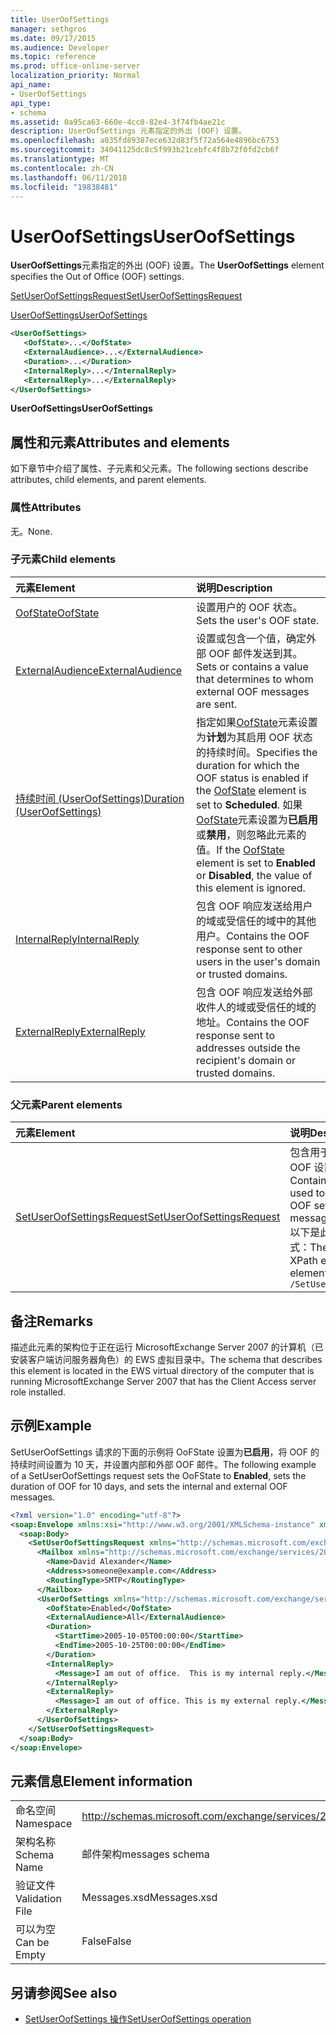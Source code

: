```yaml
---
title: UserOofSettings
manager: sethgros
ms.date: 09/17/2015
ms.audience: Developer
ms.topic: reference
ms.prod: office-online-server
localization_priority: Normal
api_name:
- UserOofSettings
api_type:
- schema
ms.assetid: 0a95ca63-660e-4cc0-82e4-3f74fb4ae21c
description: UserOofSettings 元素指定的外出 (OOF) 设置。
ms.openlocfilehash: a035fd89387ece632d83f5f72a564e4896bc6753
ms.sourcegitcommit: 34041125dc8c5f993b21cebfc4f8b72f0fd2cb6f
ms.translationtype: MT
ms.contentlocale: zh-CN
ms.lasthandoff: 06/11/2018
ms.locfileid: "19838481"
---
```

# <a name="useroofsettings"></a><span data-ttu-id="fa99c-103">UserOofSettings</span><span class="sxs-lookup"><span data-stu-id="fa99c-103">UserOofSettings</span></span>

<span data-ttu-id="fa99c-104">**UserOofSettings**元素指定的外出 (OOF) 设置。</span><span class="sxs-lookup"><span data-stu-id="fa99c-104">The **UserOofSettings** element specifies the Out of Office (OOF) settings.</span></span> 
  
[<span data-ttu-id="fa99c-105">SetUserOofSettingsRequest</span><span class="sxs-lookup"><span data-stu-id="fa99c-105">SetUserOofSettingsRequest</span></span>](setuseroofsettingsrequest.md)
  
[<span data-ttu-id="fa99c-106">UserOofSettings</span><span class="sxs-lookup"><span data-stu-id="fa99c-106">UserOofSettings</span></span>](useroofsettings.md)
  
```xml
<UserOofSettings>
   <OofState>...</OofState>
   <ExternalAudience>...</ExternalAudience>
   <Duration>...</Duration>
   <InternalReply>...</InternalReply>
   <ExternalReply>...</ExternalReply>
</UserOofSettings>
```

 <span data-ttu-id="fa99c-107">**UserOofSettings**</span><span class="sxs-lookup"><span data-stu-id="fa99c-107">**UserOofSettings**</span></span>
## <a name="attributes-and-elements"></a><span data-ttu-id="fa99c-108">属性和元素</span><span class="sxs-lookup"><span data-stu-id="fa99c-108">Attributes and elements</span></span>

<span data-ttu-id="fa99c-109">如下章节中介绍了属性、子元素和父元素。</span><span class="sxs-lookup"><span data-stu-id="fa99c-109">The following sections describe attributes, child elements, and parent elements.</span></span>
  
### <a name="attributes"></a><span data-ttu-id="fa99c-110">属性</span><span class="sxs-lookup"><span data-stu-id="fa99c-110">Attributes</span></span>

<span data-ttu-id="fa99c-111">无。</span><span class="sxs-lookup"><span data-stu-id="fa99c-111">None.</span></span>
  
### <a name="child-elements"></a><span data-ttu-id="fa99c-112">子元素</span><span class="sxs-lookup"><span data-stu-id="fa99c-112">Child elements</span></span>

|<span data-ttu-id="fa99c-113">**元素**</span><span class="sxs-lookup"><span data-stu-id="fa99c-113">**Element**</span></span>|<span data-ttu-id="fa99c-114">**说明**</span><span class="sxs-lookup"><span data-stu-id="fa99c-114">**Description**</span></span>|
|:-----|:-----|
|[<span data-ttu-id="fa99c-115">OofState</span><span class="sxs-lookup"><span data-stu-id="fa99c-115">OofState</span></span>](oofstate.md) <br/> |<span data-ttu-id="fa99c-116">设置用户的 OOF 状态。</span><span class="sxs-lookup"><span data-stu-id="fa99c-116">Sets the user's OOF state.</span></span>  <br/> |
|[<span data-ttu-id="fa99c-117">ExternalAudience</span><span class="sxs-lookup"><span data-stu-id="fa99c-117">ExternalAudience</span></span>](externalaudience.md) <br/> |<span data-ttu-id="fa99c-118">设置或包含一个值，确定外部 OOF 邮件发送到其。</span><span class="sxs-lookup"><span data-stu-id="fa99c-118">Sets or contains a value that determines to whom external OOF messages are sent.</span></span>  <br/> |
|[<span data-ttu-id="fa99c-119">持续时间 (UserOofSettings)</span><span class="sxs-lookup"><span data-stu-id="fa99c-119">Duration (UserOofSettings)</span></span>](duration-useroofsettings.md) <br/> |<span data-ttu-id="fa99c-120">指定如果[OofState](oofstate.md)元素设置为**计划**为其启用 OOF 状态的持续时间。</span><span class="sxs-lookup"><span data-stu-id="fa99c-120">Specifies the duration for which the OOF status is enabled if the [OofState](oofstate.md) element is set to **Scheduled**.</span></span> <span data-ttu-id="fa99c-121">如果[OofState](oofstate.md)元素设置为**已启用**或**禁用**，则忽略此元素的值。</span><span class="sxs-lookup"><span data-stu-id="fa99c-121">If the [OofState](oofstate.md) element is set to **Enabled** or **Disabled**, the value of this element is ignored.</span></span>  <br/> |
|[<span data-ttu-id="fa99c-122">InternalReply</span><span class="sxs-lookup"><span data-stu-id="fa99c-122">InternalReply</span></span>](internalreply.md) <br/> |<span data-ttu-id="fa99c-123">包含 OOF 响应发送给用户的域或受信任的域中的其他用户。</span><span class="sxs-lookup"><span data-stu-id="fa99c-123">Contains the OOF response sent to other users in the user's domain or trusted domains.</span></span>  <br/> |
|[<span data-ttu-id="fa99c-124">ExternalReply</span><span class="sxs-lookup"><span data-stu-id="fa99c-124">ExternalReply</span></span>](externalreply.md) <br/> |<span data-ttu-id="fa99c-125">包含 OOF 响应发送给外部收件人的域或受信任的域的地址。</span><span class="sxs-lookup"><span data-stu-id="fa99c-125">Contains the OOF response sent to addresses outside the recipient's domain or trusted domains.</span></span>  <br/> |
   
### <a name="parent-elements"></a><span data-ttu-id="fa99c-126">父元素</span><span class="sxs-lookup"><span data-stu-id="fa99c-126">Parent elements</span></span>

|<span data-ttu-id="fa99c-127">**元素**</span><span class="sxs-lookup"><span data-stu-id="fa99c-127">**Element**</span></span>|<span data-ttu-id="fa99c-128">**说明**</span><span class="sxs-lookup"><span data-stu-id="fa99c-128">**Description**</span></span>|
|:-----|:-----|
|[<span data-ttu-id="fa99c-129">SetUserOofSettingsRequest</span><span class="sxs-lookup"><span data-stu-id="fa99c-129">SetUserOofSettingsRequest</span></span>](setuseroofsettingsrequest.md) <br/> |<span data-ttu-id="fa99c-130">包含用于设置邮箱用户的 OOF 设置和消息的参数。</span><span class="sxs-lookup"><span data-stu-id="fa99c-130">Contains the arguments used to set a mailbox user's OOF settings and messages.</span></span>  <br/> <span data-ttu-id="fa99c-131">以下是此元素的 XPath 表达式：</span><span class="sxs-lookup"><span data-stu-id="fa99c-131">The following is the XPath expression to this element:</span></span>  <br/>  `/SetUserOofSettingsRequest` <br/> |
   
## <a name="remarks"></a><span data-ttu-id="fa99c-132">备注</span><span class="sxs-lookup"><span data-stu-id="fa99c-132">Remarks</span></span>

<span data-ttu-id="fa99c-133">描述此元素的架构位于正在运行 MicrosoftExchange Server 2007 的计算机（已安装客户端访问服务器角色）的 EWS 虚拟目录中。</span><span class="sxs-lookup"><span data-stu-id="fa99c-133">The schema that describes this element is located in the EWS virtual directory of the computer that is running MicrosoftExchange Server 2007 that has the Client Access server role installed.</span></span>
  
## <a name="example"></a><span data-ttu-id="fa99c-134">示例</span><span class="sxs-lookup"><span data-stu-id="fa99c-134">Example</span></span>

<span data-ttu-id="fa99c-135">SetUserOofSettings 请求的下面的示例将 OoFState 设置为**已启用**，将 OOF 的持续时间设置为 10 天，并设置内部和外部 OOF 邮件。</span><span class="sxs-lookup"><span data-stu-id="fa99c-135">The following example of a SetUserOofSettings request sets the OoFState to **Enabled**, sets the duration of OOF for 10 days, and sets the internal and external OOF messages.</span></span>
  
```xml
<?xml version="1.0" encoding="utf-8"?>
<soap:Envelope xmlns:xsi="http://www.w3.org/2001/XMLSchema-instance" xmlns:xsd="http://www.w3.org/2001/XMLSchema" xmlns:soap="http://schemas.xmlsoap.org/soap/envelope/">
  <soap:Body>
    <SetUserOofSettingsRequest xmlns="http://schemas.microsoft.com/exchange/services/2006/messages">
      <Mailbox xmlns="http://schemas.microsoft.com/exchange/services/2006/types">
        <Name>David Alexander</Name>
        <Address>someone@example.com</Address>
        <RoutingType>SMTP</RoutingType>
      </Mailbox>
      <UserOofSettings xmlns="http://schemas.microsoft.com/exchange/services/2006/types">
        <OofState>Enabled</OofState>
        <ExternalAudience>All</ExternalAudience>
        <Duration>
          <StartTime>2005-10-05T00:00:00</StartTime>
          <EndTime>2005-10-25T00:00:00</EndTime>
        </Duration>
        <InternalReply>
          <Message>I am out of office.  This is my internal reply.</Message>
        </InternalReply>
        <ExternalReply>
          <Message>I am out of office. This is my external reply.</Message>
        </ExternalReply>
      </UserOofSettings>
    </SetUserOofSettingsRequest>
  </soap:Body>
</soap:Envelope>
```

## <a name="element-information"></a><span data-ttu-id="fa99c-136">元素信息</span><span class="sxs-lookup"><span data-stu-id="fa99c-136">Element information</span></span>

|||
|:-----|:-----|
|<span data-ttu-id="fa99c-137">命名空间</span><span class="sxs-lookup"><span data-stu-id="fa99c-137">Namespace</span></span>  <br/> |http://schemas.microsoft.com/exchange/services/2006/messages  <br/> |
|<span data-ttu-id="fa99c-138">架构名称</span><span class="sxs-lookup"><span data-stu-id="fa99c-138">Schema Name</span></span>  <br/> |<span data-ttu-id="fa99c-139">邮件架构</span><span class="sxs-lookup"><span data-stu-id="fa99c-139">messages schema</span></span>  <br/> |
|<span data-ttu-id="fa99c-140">验证文件</span><span class="sxs-lookup"><span data-stu-id="fa99c-140">Validation File</span></span>  <br/> |<span data-ttu-id="fa99c-141">Messages.xsd</span><span class="sxs-lookup"><span data-stu-id="fa99c-141">Messages.xsd</span></span>  <br/> |
|<span data-ttu-id="fa99c-142">可以为空</span><span class="sxs-lookup"><span data-stu-id="fa99c-142">Can be Empty</span></span>  <br/> |<span data-ttu-id="fa99c-143">False</span><span class="sxs-lookup"><span data-stu-id="fa99c-143">False</span></span>  <br/> |
   
## <a name="see-also"></a><span data-ttu-id="fa99c-144">另请参阅</span><span class="sxs-lookup"><span data-stu-id="fa99c-144">See also</span></span>

- [<span data-ttu-id="fa99c-145">SetUserOofSettings 操作</span><span class="sxs-lookup"><span data-stu-id="fa99c-145">SetUserOofSettings operation</span></span>](setuseroofsettings-operation.md)

